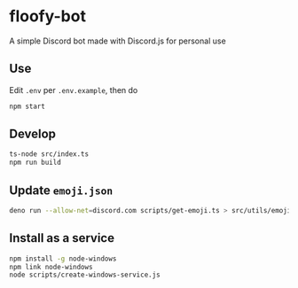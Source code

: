 # floofy-bot

A simple Discord bot made with Discord.js for personal use

## Use

Edit `.env` per `.env.example`, then do

```sh
npm start
```

## Develop

```sh
ts-node src/index.ts
npm run build
```

## Update `emoji.json`

```sh
deno run --allow-net=discord.com scripts/get-emoji.ts > src/utils/emoji.json
```

## Install as a service

```sh
npm install -g node-windows
npm link node-windows
node scripts/create-windows-service.js
```

